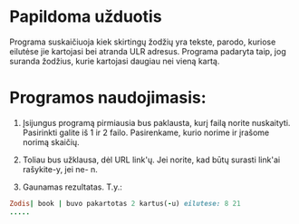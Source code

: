 # Papildoma užduotis
Programa suskaičiuoja kiek skirtingų žodžių yra tekste, parodo, kuriose eilutėse jie kartojasi bei atranda ULR adresus. Programa padaryta taip, jog suranda žodžius, kurie kartojasi daugiau nei vieną kartą. 

# Programos naudojimasis:

1. Įsijungus programą pirmiausia bus paklausta, kurį failą norite nuskaityti. Pasirinkti galite iš 1 ir 2 failo. Pasirenkame, kurio norime ir įrašome norimą skaičių.

2. Toliau bus užklausa, dėl URL link'ų. Jei norite, kad būtų surasti link'ai rašykite-y, jei ne- n.

3. Gaunamas rezultatas. T.y.:
```ruby
Zodis| book | buvo pakartotas 2 kartus(-u) eilutese: 8 21
.....
